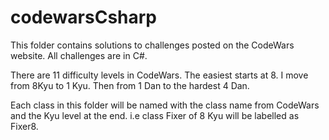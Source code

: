 # codewarsCsharp

This folder contains solutions to challenges posted on the CodeWars website. All challenges are in C#. 

There are 11 difficulty levels in CodeWars. The easiest starts at 8. I move from 8Kyu  to 1 Kyu. Then from 1 Dan to the hardest 4 Dan. 

Each class in this folder will be named with the class name from CodeWars and the Kyu level at the end. i.e class Fixer of 8 Kyu will be labelled as Fixer8.
